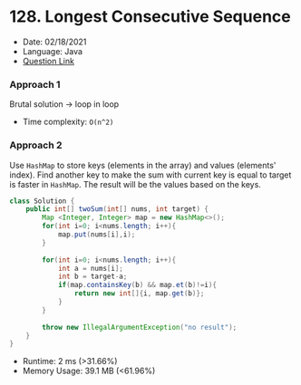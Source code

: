 # 128. Longest Consecutive Sequence

- Date: 02/18/2021 
- Language: Java
- [Question Link](https://leetcode.com/problems/two-sum/)

### Approach 1
Brutal solution -> loop in loop
- Time complexity: `O(n^2)`

### Approach 2
Use `HashMap` to store keys (elements in the array) and values (elements' index).
Find another key to make the sum with current key is equal to target is faster in
`HashMap`. The result will be the values based on the keys.
```java
class Solution {
    public int[] twoSum(int[] nums, int target) {
        Map <Integer, Integer> map = new HashMap<>();
        for(int i=0; i<nums.length; i++){
            map.put(nums[i],i);
        }
        
        for(int i=0; i<nums.length; i++){
            int a = nums[i];
            int b = target-a;
            if(map.containsKey(b) && map.et(b)!=i){
                return new int[]{i, map.get(b)};
            }
        }
        
        throw new IllegalArgumentException("no result");
    }
}
```

- Runtime: 2 ms (>31.66%)
- Memory Usage: 39.1 MB (<61.96%)
